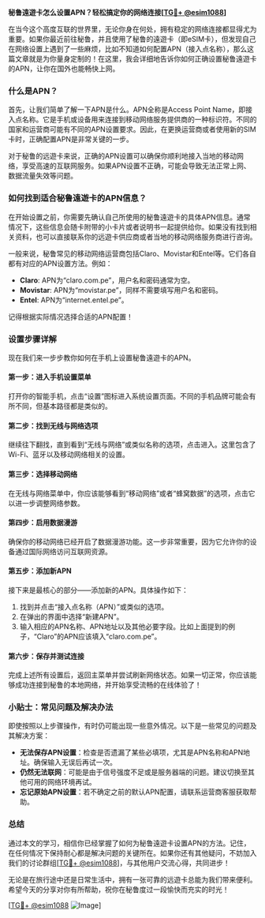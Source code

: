 **秘鲁遠遊卡怎么设置APN？轻松搞定你的网络连接[[TG💪+ @esim1088](https://t.me/s/esim1088)]**

在当今这个高度互联的世界里，无论你身在何处，拥有稳定的网络连接都显得尤为重要。如果你最近前往秘鲁，并且使用了秘鲁的遠遊卡（即eSIM卡），但发现自己在网络设置上遇到了一些麻烦，比如不知道如何配置APN（接入点名称），那么这篇文章就是为你量身定制的！在这里，我会详细地告诉你如何正确设置秘鲁遠遊卡的APN，让你在国外也能畅快上网。

### 什么是APN？

首先，让我们简单了解一下APN是什么。APN全称是Access Point Name，即接入点名称。它是手机或设备用来连接到移动网络服务提供商的一种标识符。不同的国家和运营商可能有不同的APN设置要求。因此，在更换运营商或者使用新的SIM卡时，正确配置APN是非常关键的一步。

对于秘鲁的远遊卡来说，正确的APN设置可以确保你顺利地接入当地的移动网络，享受高速的互联网服务。如果APN设置不正确，可能会导致无法正常上网、数据流量失效等问题。

### 如何找到适合秘鲁遠遊卡的APN信息？

在开始设置之前，你需要先确认自己所使用的秘鲁遠遊卡的具体APN信息。通常情况下，这些信息会随卡附带的小卡片或者说明书一起提供给你。如果没有找到相关资料，也可以直接联系你的远遊卡供应商或者当地的移动网络服务商进行咨询。

一般来说，秘鲁常见的移动网络运营商包括Claro、Movistar和Entel等。它们各自都有对应的APN设置方法。例如：

- **Claro**: APN为“claro.com.pe”，用户名和密码通常为空。
- **Movistar**: APN为“movistar.pe”，同样不需要填写用户名和密码。
- **Entel**: APN为“internet.entel.pe”。

记得根据实际情况选择合适的APN配置！

### 设置步骤详解

现在我们来一步步教你如何在手机上设置秘鲁遠遊卡的APN。

#### 第一步：进入手机设置菜单

打开你的智能手机，点击“设置”图标进入系统设置页面。不同的手机品牌可能会有所不同，但基本路径都是类似的。

#### 第二步：找到无线与网络选项

继续往下翻找，直到看到“无线与网络”或类似名称的选项，点击进入。这里包含了Wi-Fi、蓝牙以及移动网络相关的设置。

#### 第三步：选择移动网络

在无线与网络菜单中，你应该能够看到“移动网络”或者“蜂窝数据”的选项，点击它以进一步调整网络参数。

#### 第四步：启用数据漫游

确保你的移动网络已经开启了数据漫游功能。这一步非常重要，因为它允许你的设备通过国际网络访问互联网资源。

#### 第五步：添加新APN

接下来是最核心的部分——添加新的APN。具体操作如下：
1. 找到并点击“接入点名称（APN）”或类似的选项。
2. 在弹出的界面中选择“新建APN”。
3. 输入相应的APN名称、APN地址以及其他必要字段。比如上面提到的例子，“Claro”的APN应该填入“claro.com.pe”。

#### 第六步：保存并测试连接

完成上述所有设置后，返回主菜单并尝试刷新网络状态。如果一切正常，你应该能够成功连接到秘鲁的本地网络，并开始享受流畅的在线体验了！

### 小贴士：常见问题及解决办法

即使按照以上步骤操作，有时仍可能出现一些意外情况。以下是一些常见的问题及其解决方案：

- **无法保存APN设置**：检查是否遗漏了某些必填项，尤其是APN名称和APN地址。确保输入无误后再试一次。
- **仍然无法联网**：可能是由于信号强度不足或是服务器端的问题。建议切换至其他可用的网络环境再试。
- **忘记原始APN设置**：若不确定之前的默认APN配置，请联系运营商客服获取帮助。

### 总结

通过本文的学习，相信你已经掌握了如何为秘鲁遠遊卡设置APN的方法。记住，在任何情况下保持耐心都是解决问题的关键所在。如果你还有其他疑问，不妨加入我们的讨论群组[[TG💪+ @esim1088](https://t.me/s/esim1088)]，与其他用户交流心得，共同进步！

无论是在旅行途中还是日常生活中，拥有一张可靠的远遊卡总能为我们带来便利。希望今天的分享对你有所帮助，祝你在秘鲁度过一段愉快而充实的时光！

[[TG💪+ @esim1088](https://t.me/s/esim1088) ![Image](https://i.postimg.cc/4NQfJmqS/Snipaste-2025-05-13-00-14-12.png)]